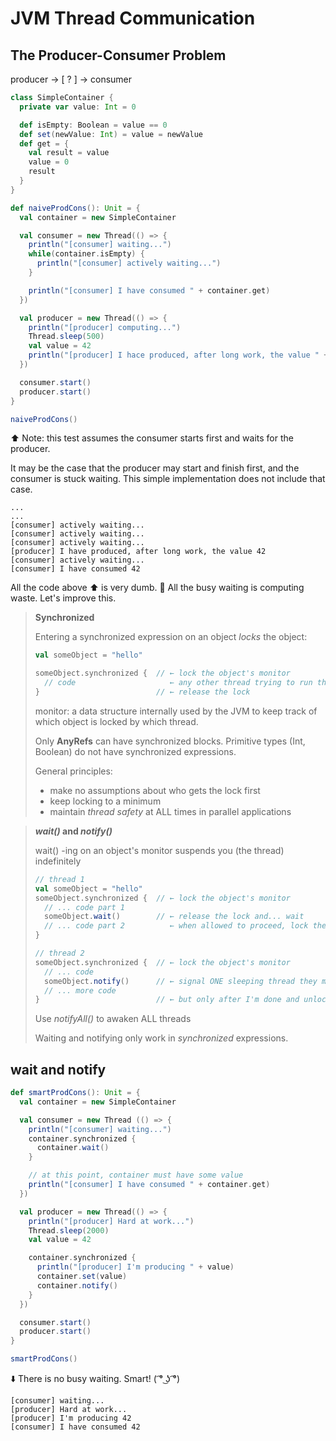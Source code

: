 # JVM Thread Communication
## The Producer-Consumer Problem
producer → [ ? ] → consumer
```scala
class SimpleContainer {
  private var value: Int = 0

  def isEmpty: Boolean = value == 0
  def set(newValue: Int) = value = newValue
  def get = {
    val result = value
    value = 0
    result
  }
}

def naiveProdCons(): Unit = {
  val container = new SimpleContainer

  val consumer = new Thread(() => {
    println("[consumer] waiting...")
    while(container.isEmpty) {
      println("[consumer] actively waiting...")
    }

    println("[consumer] I have consumed " + container.get)
  })

  val producer = new Thread(() => {
    println("[producer] computing...")
    Thread.sleep(500)
    val value = 42
    println("[producer] I hace produced, after long work, the value " + value)
  })

  consumer.start()
  producer.start()
}

naiveProdCons()
```
⬆️ Note: this test assumes the consumer starts first and waits for the producer.

It may be the case that the producer may start and finish first, and the consumer is stuck waiting. This simple implementation does not include that case.
```text
...
...
[consumer] actively waiting...
[consumer] actively waiting...
[consumer] actively waiting...
[producer] I have produced, after long work, the value 42
[consumer] actively waiting...
[consumer] I have consumed 42
```
All the code above ⬆️ is very dumb. 🙈 All the busy waiting is computing waste. Let's improve this.

> __Synchronized__
> 
> Entering a synchronized expression on an object _locks_ the object:
> ```scala
> val someObject = "hello"
>
> someObject.synchronized {  // ← lock the object's monitor
>   // code                     ← any other thread trying to run this will block
> }                          // ← release the lock
> ```
> monitor: a data structure internally used by the JVM to keep track of which object is locked by which thread.
>
> Only __AnyRefs__ can have synchronized blocks. Primitive types (Int, Boolean) do not have synchronized expressions.
>
> General principles:
> - make no assumptions about who gets the lock first
> - keep locking to a minimum
> - maintain _thread safety_ at ALL times in parallel applications

> __*wait()* and *notify()*__
>
> wait() -ing on an object's monitor suspends you (the thread) indefinitely
> ```scala
> // thread 1
> val someObject = "hello"
> someObject.synchronized {  // ← lock the object's monitor
>   // ... code part 1
>   someObject.wait()        // ← release the lock and... wait
>   // ... code part 2          ← when allowed to proceed, lock the monitor again and continue
> }
> ```
> ```scala
> // thread 2
> someObject.synchronized {  // ← lock the object's monitor
>   // ... code
>   someObject.notify()      // ← signal ONE sleeping thread they may continue. Which one? You don't know!
>   // ... more code
> }                          // ← but only after I'm done and unlock the monitor
> ```
> Use _notifyAll()_ to awaken ALL threads
>
> Waiting and notifying only work in _synchronized_ expressions.

## wait and notify
```scala
def smartProdCons(): Unit = {
  val container = new SimpleContainer

  val consumer = new Thread (() => {
    println("[consumer] waiting...")
    container.synchronized {
      container.wait()
    }

    // at this point, container must have some value
    println("[consumer] I have consumed " + container.get)
  })

  val producer = new Thread(() => {
    println("[producer] Hard at work...")
    Thread.sleep(2000)
    val value = 42

    container.synchronized {
      println("[producer] I'm producing " + value)
      container.set(value)
      container.notify()
    }
  })

  consumer.start()
  producer.start()
}

smartProdCons()
```
⬇️ There is no busy waiting. Smart! ( ͡° ͜ʖ ͡°)
```text
[consumer] waiting...
[producer] Hard at work...
[producer] I'm producing 42
[consumer] I have consumed 42
```
